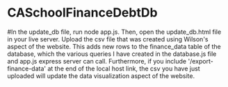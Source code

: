 # CASchoolFinanceDebtDb

#In the update_db file, run node app.js. Then, open the update_db.html file in your live server. Upload the csv file that was created using Wilson's aspect of the website. This adds new rows to the finance_data table of the database, which the various queries I have created in the database.js file and app.js express server can call. Furthermore, if you include  '/export-finance-data' at the end of the local host link, the csv you have just uploaded will update the data visualization aspect of the website.
